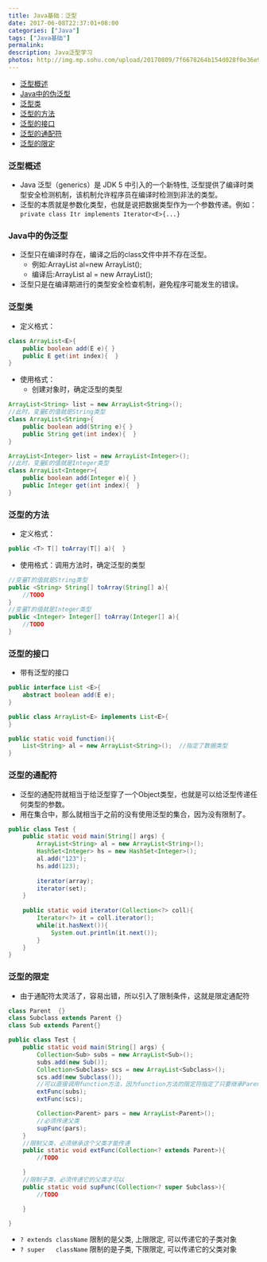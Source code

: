 ```yaml
---
title: Java基础：泛型
date: 2017-06-08T22:37:01+08:00
categories: ["Java"]
tags: ["Java基础"]
permalink:
description: Java泛型学习
photos: http://img.mp.sohu.com/upload/20170809/7f6678264b154d028f0e36e9159c8e9a.png
---
```

<!-- TOC -->

- [泛型概述](#泛型概述)
- [Java中的伪泛型](#java中的伪泛型)
- [泛型类](#泛型类)
- [泛型的方法](#泛型的方法)
- [泛型的接口](#泛型的接口)
- [泛型的通配符](#泛型的通配符)
- [泛型的限定](#泛型的限定)

<!-- /TOC -->
### 泛型概述
- Java 泛型（generics）是 JDK 5 中引入的一个新特性, 泛型提供了编译时类型安全检测机制，该机制允许程序员在编译时检测到非法的类型。
- 泛型的本质就是参数化类型，也就是说把数据类型作为一个参数传递。例如：`private class Itr implements Iterator<E>{...}`

### Java中的伪泛型
- 泛型只在编译时存在，编译之后的class文件中并不存在泛型。
    - 例如:ArrayList<String> al=new ArrayList<String>();
    - 编译后:ArrayList al = new ArrayList();
- 泛型只是在编译期进行的类型安全检查机制，避免程序可能发生的错误。
<!--more-->
### 泛型类
- 定义格式：

```java
class ArrayList<E>{ 
    public boolean add(E e){ }
    public E get(int index){  }
}
```

- 使用格式：
    - 创建对象时，确定泛型的类型

```java
ArrayList<String> list = new ArrayList<String>();
//此时，变量E的值就是String类型
class ArrayList<String>{ 
    public boolean add(String e){ }
    public String get(int index){  }
}

ArrayList<Integer> list = new ArrayList<Integer>();
//此时，变量E的值就是Integer类型
class ArrayList<Integer>{ 
    public boolean add(Integer e){ }
    public Integer get(int index){  }
}
```


### 泛型的方法
- 定义格式：

```java
public <T> T[] toArray(T[] a){  } 
```

- 使用格式：调用方法时，确定泛型的类型

```java
//变量T的值就是String类型
public <String> String[] toArray(String[] a){ 
    //TODO
} 
//变量T的值就是Integer类型
public <Integer> Integer[] toArray(Integer[] a){ 
    //TODO
} 
```

### 泛型的接口 
- 带有泛型的接口

```java
public interface List <E>{
    abstract boolean add(E e);
}

public class ArrayList<E> implements List<E>{
}

public static void function(){
    List<String> al = new ArrayList<String>();  //指定了数据类型
}
```


### 泛型的通配符   
- 泛型的通配符就相当于给泛型穿了一个Object类型，也就是可以给泛型传递任何类型的参数。
- 用在集合中，那么就相当于之前的没有使用泛型的集合，因为没有限制了。

```java
public class Test {
    public static void main(String[] args) {
        ArrayList<String> al = new ArrayList<String>();
        HashSet<Integer> hs = new HashSet<Integer>();
        al.add("123");
        hs.add(123);
      
        iterator(array);
        iterator(set);
    }
    
    public static void iterator(Collection<?> coll){
        Iterator<?> it = coll.iterator();
        while(it.hasNext()){
            System.out.println(it.next());
        }
    }
}
```

### 泛型的限定
- 由于通配符太灵活了，容易出错，所以引入了限制条件，这就是限定通配符

```java
class Parent  {}
class Subclass extends Parent {}
class Sub extends Parent{}

public class Test {
    public static void main(String[] args) {       
        Collection<Sub> subs = new ArrayList<Sub>();
        subs.add(new Sub());
        Collection<Subclass> scs = new ArrayList<Subclass>();
        scs.add(new Subclass());
        //可以直接调用function方法，因为function方法的限定符指定了只要继承Parent类就可以
        extFunc(subs);
        extFunc(scs);

        Collection<Parent> pars = new ArrayList<Parent>();
        //必须传递父类
        supFunc(pars);
    }
    //限制父类，必须继承这个父类才能传递
    public static void extFunc(Collection<? extends Parent>){
        //TODO

    }  
    //限制子类，必须传递它的父类才可以
    public static void supFunc(Collection<? super Subclass>){
        //TODO

    } 

}
```

- `? extends className` 限制的是父类, 上限限定, 可以传递它的子类对象
- `? super   className` 限制的是子类, 下限限定, 可以传递它的父类对象
